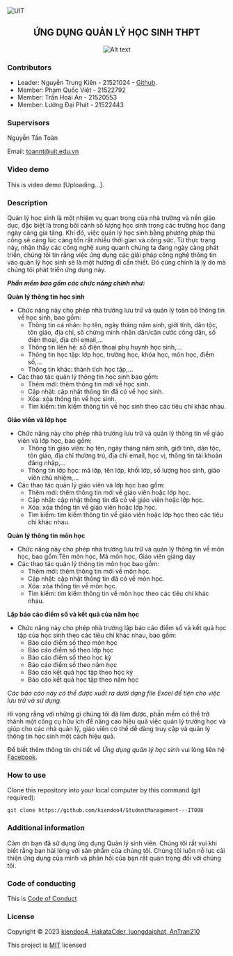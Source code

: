 ![UIT](https://img.shields.io/badge/from-UIT%20VNUHCM-blue?style=for-the-badge&link=https%3A%2F%2Fwww.uit.edu.vn%2F)

 <h2 align="center"> ỨNG DỤNG QUẢN LÝ HỌC SINH THPT </h2>

<p align="center">
  <img src="https://en.uit.edu.vn/sites/vi/files/banner_en.png" alt="Alt text">
</p>


<h3>Contributors</h3>

- Leader: Nguyễn Trung Kiên - 21521024 - [Github](https://github.com/kiendoo4.git).
- Member: Phạm Quốc Việt -  21522792
- Member: Trần Hoài An - 21520553
- Member: Lường Đại Phát - 21522443

<h3>Supervisors</h3>

Nguyễn Tấn Toàn

Email: toannt@uit.edu.vn

<h3>Video demo</h3>

This is video demo [Uploading...].

<h3>Description</h3>
Quản lý học sinh là một nhiệm vụ quan trọng của nhà trường và nền giáo dục, đặc biệt là trong bối cảnh số lượng học sinh trong các trường học đang ngày càng gia tăng. Khi đó, việc quản lý học sinh bằng phương pháp thủ công sẽ càng lúc càng tốn rất nhiều thời gian và công sức. Từ thực trạng này, nhận thấy các công nghệ xung quanh chúng ta đang ngày càng phát triển, chúng tôi tin rằng việc ứng dụng các giải pháp công nghệ thông tin vào quản lý học sinh sẽ là một hướng đi cần thiết. Đó cũng chính là lý do mà chúng tôi phát triển ứng dụng này. 

***Phần mềm bao gồm các chức năng chính như:***

**Quản lý thông tin học sinh**
- Chức năng này cho phép nhà trường lưu trữ và quản lý toàn bộ thông tin về học sinh, bao gồm:
  - Thông tin cá nhân: họ tên, ngày tháng năm sinh, giới tính, dân tộc, tôn giáo, địa chỉ, số chứng minh nhân dân/căn cước công dân, số điện thoại, địa chỉ email,...
  - Thông tin liên hệ: số điện thoại phụ huynh học sinh,...
  - Thông tin học tập: lớp học, trường học, khóa học, môn học, điểm số,...
  - Thông tin khác: thành tích học tập,...
- Các thao tác quản lý thông tin học sinh bao gồm:
  - Thêm mới: thêm thông tin mới về học sinh.
  - Cập nhật: cập nhật thông tin đã có về học sinh.
  - Xóa: xóa thông tin về học sinh.
  - Tìm kiếm: tìm kiếm thông tin về học sinh theo các tiêu chí khác nhau.

**Giáo viên và lớp học**
- Chức năng này cho phép nhà trường lưu trữ và quản lý thông tin về giáo viên và lớp học, bao gồm:
  - Thông tin giáo viên: họ tên, ngày tháng năm sinh, giới tính, dân tộc, tôn giáo, địa chỉ thường trú, địa chỉ email, học vị, thông tin tài khoản đăng nhập,...
  - Thông tin lớp học: mã lớp, tên lớp, khối lớp, số lượng học sinh, giáo viên chủ nhiệm,...
- Các thao tác quản lý giáo viên và lớp học bao gồm:
  - Thêm mới: thêm thông tin mới về giáo viên hoặc lớp học.
  - Cập nhật: cập nhật thông tin đã có về giáo viên hoặc lớp học.
  - Xóa: xóa thông tin về giáo viên hoặc lớp học.
  - Tìm kiếm: tìm kiếm thông tin về giáo viên hoặc lớp học theo các tiêu chí khác nhau.

**Quản lý thông tin môn học**
- Chức năng này cho phép nhà trường lưu trữ và quản lý thông tin về môn học, bao gồm:Tên môn học, Mã môn học, Giáo viên giảng dạy
- Các thao tác quản lý thông tin môn học bao gồm:
  - Thêm mới: thêm thông tin mới về môn học.
  - Cập nhật: cập nhật thông tin đã có về môn học.
  - Xóa: xóa thông tin về môn học.
  - Tìm kiếm: tìm kiếm thông tin về môn học theo các tiêu chí khác nhau.


**Lập báo cáo điểm số và kết quả của năm học**
- Chức năng này cho phép nhà trường lập báo cáo điểm số và kết quả học tập của học sinh theo các tiêu chí khác nhau, bao gồm:
  - Báo cáo điểm số theo môn học
  - Báo cáo điểm số theo lớp học
  - Báo cáo điểm số theo học kỳ
  - Báo cáo điểm số theo năm học
  - Báo cáo kết quả học tập theo học kỳ
  - Báo cáo kết quả học tập theo năm học
 
*Các báo cáo này có thể được xuất ra dưới dạng file Excel để tiện cho việc lưu trữ và sử dụng.*

Hi vọng rằng với những gì chúng tôi đã làm được, phần mềm có thể trở thành một công cụ hữu ích để nâng cao hiệu quả việc quản lý trường học và giúp cho các nhà quản lý, giáo viên có thể dễ dàng truy cập và quản lý thông tin học sinh một cách hiệu quả.

Để biết thêm thông tin chi tiết về *Ứng dụng quản lý học sinh* vui lòng liên hệ [Facebook](https://www.facebook.com/kiendoo4).


<h3>How to use</h3>

Clone this repository into your local computer by this command (git required):
<p>

    git clone https://github.com/kiendoo4/StudentManagement---IT008
  
</p>

<h3>Additional information</h3>
Cảm ơn bạn đã sử dụng ứng dụng Quản lý sinh viên. Chúng tôi rất vui khi biết rằng bạn hài lòng với sản phẩm của chúng tôi. Chúng tôi luôn nỗ lực cải thiện ứng dụng của mình và phản hồi của bạn rất quan trọng đối với chúng tôi.

<h3>Code of conducting</h3>

This is [Code of Conduct](https://github.com/kiendoo4/StudentManagement---IT008/blob/master/CODE_OF_CONDUCT.md)

<h3>License</h3>

Copyright © 2023 [kiendoo4, HakataCder, luongdaiphat, AnTran210](https://github.com/kiendoo4/IT008.git)

This project is [MIT](https://github.com/kiendoo4/StudentManagement---IT008/blob/master/LICENSE) licensed
